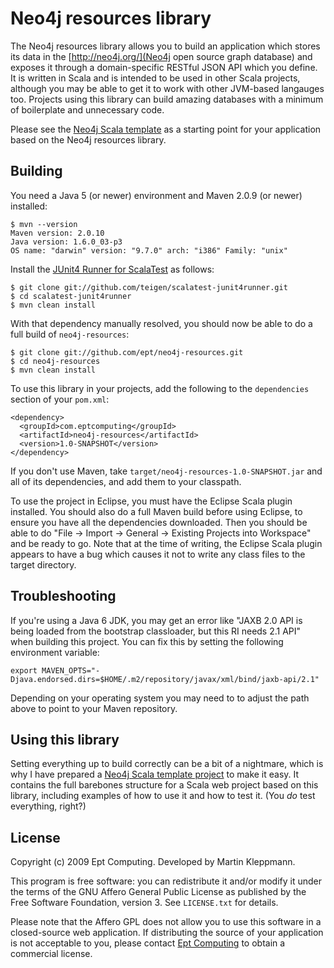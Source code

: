 Neo4j resources library
=======================

The Neo4j resources library allows you to build an application which stores its data in
the [http://neo4j.org/](Neo4j open source graph database) and exposes it through a
domain-specific RESTful JSON API which you define. It is written in Scala and is intended
to be used in other Scala projects, although you may be able to get it to work with
other JVM-based langauges too. Projects using this library can build amazing databases
with a minimum of boilerplate and unnecessary code.

Please see the [Neo4j Scala template](http://github.com/ept/neo4j-scala-template/tree/master)
as a starting point for your application based on the Neo4j resources library.


Building
--------

You need a Java 5 (or newer) environment and Maven 2.0.9 (or newer) installed:

    $ mvn --version
    Maven version: 2.0.10
    Java version: 1.6.0_03-p3
    OS name: "darwin" version: "9.7.0" arch: "i386" Family: "unix"

Install the [JUnit4 Runner for ScalaTest](http://github.com/teigen/scalatest-junit4runner/tree/master)
as follows:

    $ git clone git://github.com/teigen/scalatest-junit4runner.git
    $ cd scalatest-junit4runner
    $ mvn clean install

With that dependency manually resolved, you should now be able to do a full build of
`neo4j-resources`:

    $ git clone git://github.com/ept/neo4j-resources.git
    $ cd neo4j-resources
    $ mvn clean install

To use this library in your projects, add the following to the `dependencies` section of your
`pom.xml`:

    <dependency>
      <groupId>com.eptcomputing</groupId>
      <artifactId>neo4j-resources</artifactId>
      <version>1.0-SNAPSHOT</version>
    </dependency>

If you don't use Maven, take `target/neo4j-resources-1.0-SNAPSHOT.jar` and all of its dependencies,
and add them to your classpath.

To use the project in Eclipse, you must have the Eclipse Scala plugin installed.
You should also do a full Maven build before using Eclipse, to ensure you have
all the dependencies downloaded. Then you should be able to do
"File -> Import -> General -> Existing Projects into Workspace"
and be ready to go. Note that at the time of writing, the Eclipse Scala
plugin appears to have a bug which causes it not to write any class files to the
target directory.


Troubleshooting
---------------

If you're using a Java 6 JDK, you may get an error like "JAXB 2.0 API is being
loaded from the bootstrap classloader, but this RI needs 2.1 API" when building
this project. You can fix this by setting the following environment variable:

    export MAVEN_OPTS="-Djava.endorsed.dirs=$HOME/.m2/repository/javax/xml/bind/jaxb-api/2.1"

Depending on your operating system you may need to to adjust the path above to point
to your Maven repository.


Using this library
------------------

Setting everything up to build correctly can be a bit of a nightmare, which is why I have
prepared a [Neo4j Scala template project](http://github.com/ept/neo4j-scala-template/tree/master)
to make it easy. It contains the full barebones structure for a Scala web project based on this
library, including examples of how to use it and how to test it. (You *do* test everything,
right?)


License
-------

Copyright (c) 2009 Ept Computing. Developed by Martin Kleppmann.

This program is free software: you can redistribute it and/or modify it under the terms of
the GNU Affero General Public License as published by the Free Software Foundation, version 3.
See `LICENSE.txt` for details.

Please note that the Affero GPL does not allow you to use this software in a closed-source
web application. If distributing the source of your application is not acceptable to you,
please contact [Ept Computing](http://www.eptcomputing.com/) to obtain a commercial license.
